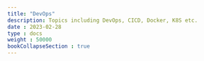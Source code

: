 ```yaml
---
title: "DevOps"
description: Topics including DevOps, CICD, Docker, K8S etc.
date : 2023-02-28
type : docs
weight : 50000
bookCollapseSection : true
---
```


